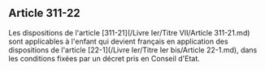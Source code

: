 Article 311-22
----
Les dispositions de l'article [311-21](/Livre Ier/Titre VII/Article 311-21.md) sont applicables à l'enfant qui devient
français en application des dispositions de l'article [22-1](/Livre Ier/Titre Ier bis/Article 22-1.md), dans les conditions
fixées par un décret pris en Conseil d'Etat.
